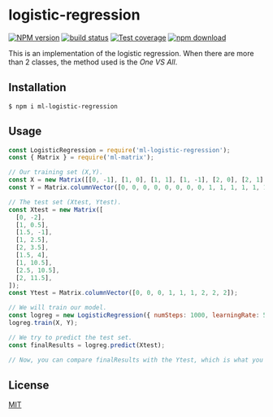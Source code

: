 # logistic-regression

[![NPM version][npm-image]][npm-url]
[![build status][ci-image]][ci-url]
[![Test coverage][codecov-image]][codecov-url]
[![npm download][download-image]][download-url]

This is an implementation of the logistic regression. When there are more than 2 classes, the method used is the _One VS All_.

## Installation

`$ npm i ml-logistic-regression`

## Usage

```js
const LogisticRegression = require('ml-logistic-regression');
const { Matrix } = require('ml-matrix');

// Our training set (X,Y).
const X = new Matrix([[0, -1], [1, 0], [1, 1], [1, -1], [2, 0], [2, 1], [2, -1], [3, 2], [0, 4], [1, 3], [1, 4], [1, 5], [2, 3], [2, 4], [2, 5], [3, 4], [1, 10], [1, 12], [2, 10], [2, 11], [2, 14], [3, 11]]);
const Y = Matrix.columnVector([0, 0, 0, 0, 0, 0, 0, 0, 1, 1, 1, 1, 1, 1, 1, 1, 2, 2, 2, 2, 2, 2]);

// The test set (Xtest, Ytest).
const Xtest = new Matrix([
  [0, -2],
  [1, 0.5],
  [1.5, -1],
  [1, 2.5],
  [2, 3.5],
  [1.5, 4],
  [1, 10.5],
  [2.5, 10.5],
  [2, 11.5],
]);
const Ytest = Matrix.columnVector([0, 0, 0, 1, 1, 1, 2, 2, 2]);

// We will train our model.
const logreg = new LogisticRegression({ numSteps: 1000, learningRate: 5e-3 });
logreg.train(X, Y);

// We try to predict the test set.
const finalResults = logreg.predict(Xtest);

// Now, you can compare finalResults with the Ytest, which is what you wanted to have.
```

## License

[MIT](./LICENSE)

[npm-image]: https://img.shields.io/npm/v/ml-logistic-regression.svg
[npm-url]: https://npmjs.org/package/ml-logistic-regression
[ci-image]: https://github.com/mljs/logistic-regression/workflows/Node.js%20CI/badge.svg?branch=master
[ci-url]: https://github.com/mljs/logistic-regression/actions?query=workflow%3A%22Node.js+CI%22
[codecov-image]: https://img.shields.io/codecov/c/github/mljs/logistic-regression.svg
[codecov-url]: https://codecov.io/gh/mljs/logistic-regression
[download-image]: https://img.shields.io/npm/dm/ml-logistic-regression.svg
[download-url]: https://npmjs.org/package/ml-logistic-regression

